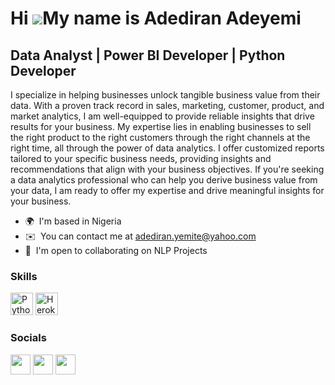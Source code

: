 Hi ![](https://user-images.githubusercontent.com/18350557/176309783-0785949b-9127-417c-8b55-ab5a4333674e.gif)My name is Adediran Adeyemi
========================================================================================================================================

Data Analyst | Power BI Developer | Python Developer
------------------------------------------

I specialize in helping businesses unlock tangible business value from their data. With a proven track record in sales, marketing, customer, product, and market analytics, I am well-equipped to provide reliable insights that drive results for your business. My expertise lies in enabling businesses to sell the right product to the right customers through the right channels at the right time, all through the power of data analytics. I offer customized reports tailored to your specific business needs, providing insights and recommendations that align with your business objectives. If you're seeking a data analytics professional who can help you derive business value from your data, I am ready to offer my expertise and drive meaningful insights for your business.

* 🌍  I'm based in Nigeria
* ✉️  You can contact me at [adediran.yemite@yahoo.com](mailto:adediran.yemite@yahoo.com)
* 🤝  I'm open to collaborating on NLP Projects

### Skills


<p align="left">
<a href="https://www.python.org/" target="_blank" rel="noreferrer"><img src="https://raw.githubusercontent.com/danielcranney/readme-generator/main/public/icons/skills/python-colored.svg" width="36" height="36" alt="Python" /></a>
<a href="https://www.heroku.com/" target="_blank" rel="noreferrer"><img src="https://raw.githubusercontent.com/danielcranney/readme-generator/main/public/icons/skills/heroku-colored.svg" width="36" height="36" alt="Heroku" /></a>
</p>


### Socials

<p align="left"> <a href="https://www.github.com/Adeyemi0" target="_blank" rel="noreferrer"><img src="https://raw.githubusercontent.com/danielcranney/readme-generator/main/public/icons/socials/github.svg" width="32" height="32" /></a> <a href="https://www.linkedin.com/in/adediran-adeyemi-17103b114" target="_blank" rel="noreferrer"><img src="https://raw.githubusercontent.com/danielcranney/readme-generator/main/public/icons/socials/linkedin.svg" width="32" height="32" /></a> <a href="https://www.twitter.com/AdediranYemite" target="_blank" rel="noreferrer"><img src="https://raw.githubusercontent.com/danielcranney/readme-generator/main/public/icons/socials/twitter.svg" width="32" height="32" /></a></p>
